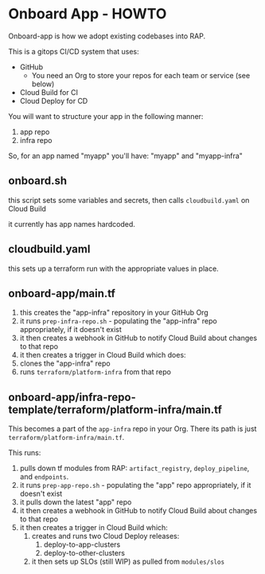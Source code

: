 # Onboard App - HOWTO

Onboard-app is how we adopt existing codebases into RAP.

This is a gitops CI/CD system that uses:

- GitHub
  - You need an Org to store your repos for each team or service (see below)
- Cloud Build for CI
- Cloud Deploy for CD

You will want to structure your app in the following manner:

1. app repo
1. infra repo

So, for an app named "myapp" you'll have:  "myapp" and "myapp-infra"

## onboard.sh

this script sets some variables and secrets, then calls `cloudbuild.yaml` on Cloud Build

it currently has app names hardcoded.

## cloudbuild.yaml

this sets up a terraform run with the appropriate values in place.

## onboard-app/main.tf

1. this creates the "app-infra" repository in your GitHub Org
1. it runs `prep-infra-repo.sh` - populating the "app-infra" repo appropriately, if it doesn't exist
1. it then creates a webhook in GitHub to notify Cloud Build about changes to that repo
1. it then creates a trigger in Cloud Build which does:
  1. clones the "app-infra" repo
  1. runs `terraform/platform-infra` from that repo

## onboard-app/infra-repo-template/terraform/platform-infra/main.tf

This becomes a part of the `app-infra` repo in your Org.  There its path is just `terraform/platform-infra/main.tf`.

This runs:

1. pulls down tf modules from RAP: `artifact_registry`, `deploy_pipeline`, and `endpoints`.
1. it runs `prep-app-repo.sh` - populating the "app" repo appropriately, if it doesn't exist
1. it pulls down the latest "app" repo
1. it then creates a webhook in GitHub to notify Cloud Build about changes to that repo
1. it then creates a trigger in Cloud Build which:
    1. creates and runs two Cloud Deploy releases:
        1. deploy-to-app-clusters
        1. deploy-to-other-clusters
    1. it then sets up SLOs (still WIP) as pulled from `modules/slos`
